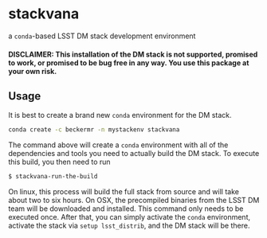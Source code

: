 # stackvana
a ``conda``-based LSST DM stack development environment

#### DISCLAIMER: This installation of the DM stack is not supported, promised to work, or promised to be bug free in any way. You use this package at your own risk.


## Usage

It is best to create a brand new ``conda`` environment for the DM stack.

```bash
conda create -c beckermr -n mystackenv stackvana
```

The command above will create a ``conda`` environment with all of the dependencies
and tools you need to actually build the DM stack. To execute this build, you
then need to run

```bash
$ stackvana-run-the-build
```

On linux, this process will build the full stack from source and will take about
two to six hours. On OSX, the precompiled binaries from the LSST DM team will be downloaded
and installed. This command only needs to be executed once. After that, you
can simply activate the ``conda`` environment, activate the stack via `setup lsst_distrib`,
and the DM stack will be there.
